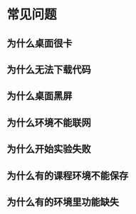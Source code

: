 # 常见问题

## 为什么桌面很卡

## 为什么无法下载代码
	
## 为什么桌面黑屏

## 为什么环境不能联网

## 为什么开始实验失败

## 为什么有的课程环境不能保存

## 为什么有的环境里功能缺失
